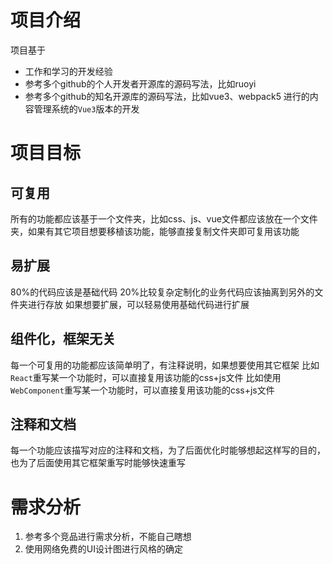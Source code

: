 # 项目介绍
项目基于
- 工作和学习的开发经验
- 参考多个github的个人开发者开源库的源码写法，比如ruoyi
- 参考多个github的知名开源库的源码写法，比如vue3、webpack5
进行的内容管理系统的`Vue3`版本的开发

# 项目目标

## 可复用
所有的功能都应该基于一个文件夹，比如css、js、vue文件都应该放在一个文件夹，如果有其它项目想要移植该功能，能够直接复制文件夹即可复用该功能

## 易扩展
80%的代码应该是基础代码
20%比较复杂定制化的业务代码应该抽离到另外的文件夹进行存放
如果想要扩展，可以轻易使用基础代码进行扩展

## 组件化，框架无关
每一个可复用的功能都应该简单明了，有注释说明，如果想要使用其它框架
比如`React`重写某一个功能时，可以直接复用该功能的css+js文件
比如使用`WebComponent`重写某一个功能时，可以直接复用该功能的css+js文件

## 注释和文档
每一个功能应该描写对应的注释和文档，为了后面优化时能够想起这样写的目的，也为了后面使用其它框架重写时能够快速重写

# 需求分析
1. 参考多个竞品进行需求分析，不能自己瞎想
2. 使用网络免费的UI设计图进行风格的确定